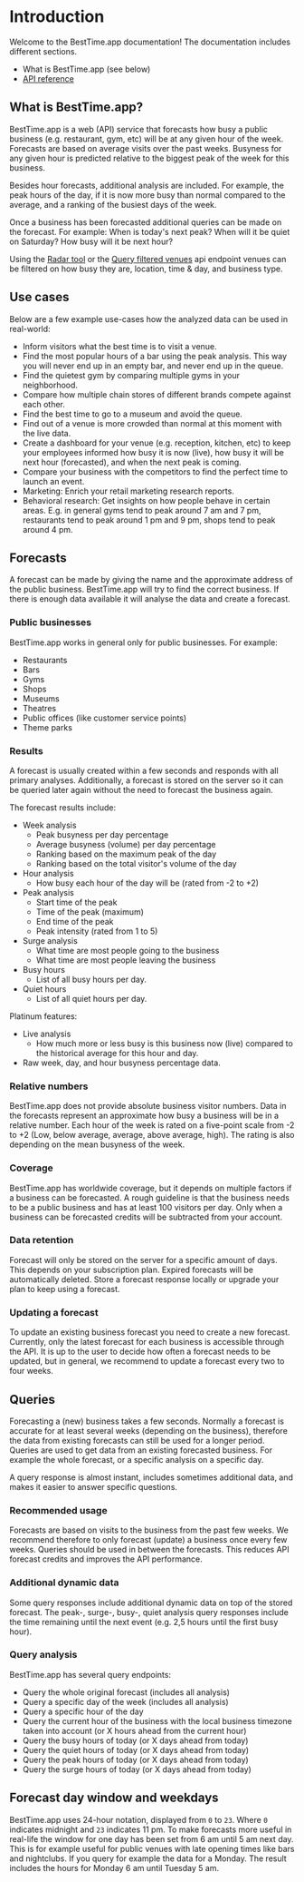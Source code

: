 
# Introduction

Welcome to the BestTime.app documentation! The documentation includes different sections.

* What is BestTime.app (see below)
* [API reference](#api-reference)


## What is BestTime.app?

BestTime.app is a web (API) service that forecasts how busy a public business (e.g. restaurant, gym, etc) will be at any given hour of the week. Forecasts are based on average visits over the past weeks. Busyness for any given hour is predicted relative to the biggest peak of the week for this business.

Besides hour forecasts, additional analysis are included. For example, the peak hours of the day, if it is now more busy than normal compared to the average, and a ranking of the busiest days of the week.

Once a business has been forecasted additional queries can be made on the forecast. For example: When is today's next peak? When will it be quiet on Saturday? How busy will it be next hour? 

Using the [Radar tool](https://besttime.app/api/v1/radar/filter) or the [Query filtered venues](#query-filtered-venues-radar) api endpoint venues can be filtered on how busy they are, location, time & day, and business type.

## Use cases
Below are a few example use-cases how the analyzed data can be used in real-world:

- Inform visitors what the best time is to visit a venue.
- Find the most popular hours of a bar using the peak analysis. This way you will never end up in an empty bar, and never end up in the queue.
- Find the quietest gym by comparing multiple gyms in your neighborhood.
- Compare how multiple chain stores of different brands compete against each other.
- Find the best time to go to a museum and avoid the queue.
- Find out of a venue is more crowded than normal at this moment with the live data.
- Create a dashboard for your venue (e.g. reception, kitchen, etc) to keep your employees informed how busy it is now (live), how busy it will be next hour (forecasted), and when the next peak is coming.
- Compare your business with the competitors to find the perfect time to launch an event.
- Marketing: Enrich your retail marketing research reports.
- Behavioral research: Get insights on how people behave in certain areas. E.g. in general gyms tend to peak around 7 am and 7 pm, restaurants tend to peak around 1 pm and 9 pm, shops tend to peak around 4 pm.


## Forecasts

A forecast can be made by giving the name and the approximate address of the public business. BestTime.app will try to find the correct business. If there is enough data available it will analyse the data and create a forecast. 

### Public businesses
BestTime.app works in general only for public businesses. For example:

* Restaurants
* Bars
* Gyms
* Shops
* Museums
* Theatres
* Public offices (like customer service points)
* Theme parks

### Results
A forecast is usually created within a few seconds and responds with all primary analyses. Additionally, a forecast is stored on the server so it can be queried later again without the need to forecast the business again.

The forecast results include:

- Week analysis
    - Peak busyness per day percentage
    - Average busyness (volume) per day percentage
    - Ranking based on the maximum peak of the day
    - Ranking based on the total visitor's volume of the day
- Hour analysis
    - How busy each hour of the day will be (rated from -2 to +2)
- Peak analysis
    - Start time of the peak
    - Time of the peak (maximum)
    - End time of the peak
    - Peak intensity (rated from 1 to 5)
- Surge analysis
    - What time are most people going to the business 
    - What time are most people leaving the business
- Busy hours
    - List of all busy hours per day.
- Quiet hours
    - List of all quiet hours per day.

Platinum features:

- Live analysis
    - How much more or less busy is this business now (live) compared to the historical average for this hour and day.
- Raw week, day, and hour busyness percentage data.

### Relative numbers

BestTime.app does not provide absolute business visitor numbers. Data in the forecasts represent an approximate how busy a business will be in a relative number. Each hour of the week is rated on a five-point scale from -2 to +2 (Low, below average, average, above average, high). The rating is also depending on the mean busyness of the week.

### Coverage
BestTime.app has worldwide coverage, but it depends on multiple factors if a business can be forecasted. A rough guideline is that the business needs to be a public business and has at least 100 visitors per day. Only when a business can be forecasted credits will be subtracted from your account.

### Data retention
Forecast will only be stored on the server for a specific amount of days. This depends on your subscription plan. Expired forecasts will be automatically deleted. Store a forecast response locally or upgrade your plan to keep using a forecast.

### Updating a forecast
To update an existing business forecast you need to create a new forecast. Currently, only the latest forecast for each business is accessible through the API. It is up to the user to decide how often a forecast needs to be updated, but in general, we recommend to update a forecast every two to four weeks. 

## Queries
Forecasting a (new) business takes a few seconds. Normally a forecast is accurate for at least several weeks (depending on the business), therefore the data from existing forecasts can still be used for a longer period. Queries are used to get data from an existing forecasted business. For example the whole forecast, or a specific analysis on a specific day.

A query response is almost instant, includes sometimes additional data, and makes it easier to answer specific questions.

### Recommended usage
Forecasts are based on visits to the business from the past few weeks. We recommend therefore to only forecast (update) a business once every few weeks. Queries should be used in between the forecasts. This reduces API forecast credits and improves the API performance.

### Additional dynamic data
Some query responses include additional dynamic data on top of the stored forecast. 
The peak-, surge-, busy-, quiet analysis query responses include the time remaining until the next event (e.g. 2,5 hours until the first busy hour).

### Query analysis
BestTime.app has several query endpoints:

- Query the whole original forecast (includes all analysis)
- Query a specific day of the week (includes all analysis)
- Query a specific hour of the day 
- Query the current hour of the business with the local business timezone taken into account (or X hours ahead from the current hour)
- Query the busy hours of today (or X days ahead from today)
- Query the quiet hours of today (or X days ahead from today)
- Query the peak hours of today (or X days ahead from today)
- Query the surge hours of today (or X days ahead from today)


## Forecast day window and weekdays
BestTime.app uses 24-hour notation, displayed from `0` to `23`. Where `0` indicates midnight and `23` indicates 11 pm. 
To make forecasts more useful in real-life the window for one day has been set from 6 am until 5 am next day. This is for example useful for public venues with late opening times like bars and nightclubs. If you query for example the data for a Monday. The result includes the hours for Monday 6 am until Tuesday 5 am.